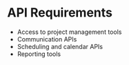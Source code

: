 # API Requirements

- Access to project management tools
- Communication APIs
- Scheduling and calendar APIs
- Reporting tools
